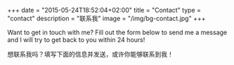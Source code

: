+++
date = "2015-05-24T18:52:04+02:00"
title = "Contact"
type = "contact"
description = "联系我"
image = "/img/bg-contact.jpg"
+++

Want to get in touch with me? Fill out the form below to send me a message and I will try to get back to you within 24 hours!

想联系我吗？填写下面的信息并发送，或许你能够联系到我！